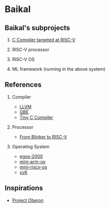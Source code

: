 # Baikal

## Baikal's subprojects

1. [C Compiler targeted at RISC-V](compiler/README.md)

2. RISC-V processor

3. RISC-V OS

4. ML framework (running in the above system)

## References

1. Compiler

   - [LLVM](https://llvm.org/)
   - [QBE](https://c9x.me/compile/)
   - [Tiny C Compiler](https://bellard.org/tcc/)

2. Processor

   - [From Blinker to RISC-V](https://github.com/BrunoLevy/learn-fpga/tree/master/FemtoRV/TUTORIALS/FROM_BLINKER_TO_RISCV)

3. Operating System
   - [egos-2000](https://github.com/yhzhang0128/egos-2000)
   - [mini-arm-os](https://github.com/jserv/mini-arm-os)
   - [mini-riscv-os](https://github.com/cccriscv/mini-riscv-os)
   - [xv6](https://github.com/mit-pdos/xv6-public)

## Inspirations

- [Project Oberon](http://www.projectoberon.net/)

